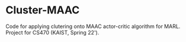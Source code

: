 # Cluster-MAAC
Code for applying clutering onto MAAC actor-critic algorithm for MARL. Project for CS470 (KAIST, Spring 22').

